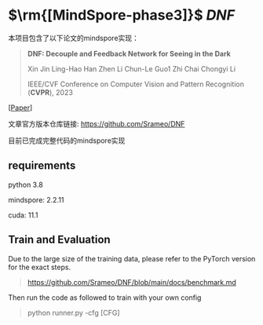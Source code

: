 # $\rm{[MindSpore-phase3]}$ $DNF$

本项目包含了以下论文的mindspore实现：

> **DNF: Decouple and Feedback Network for Seeing in the Dark**
>
> Xin Jin Ling-Hao Han Zhen Li Chun-Le Guo1 Zhi Chai Chongyi Li
> 
> IEEE/CVF Conference on Computer Vision and Pattern Recognition (**CVPR**), 2023

[[Paper](https://openaccess.thecvf.com/content/CVPR2023/papers/Jin_DNF_Decouple_and_Feedback_Network_for_Seeing_in_the_Dark_CVPR_2023_paper.pdf)]



文章官方版本仓库链接: https://github.com/Srameo/DNF


目前已完成完整代码的mindspore实现


## requirements

python 3.8

mindspore: 2.2.11

cuda: 11.1

## Train and Evaluation
Due to the large size of the training data, please refer to the PyTorch version for the exact steps.

> https://github.com/Srameo/DNF/blob/main/docs/benchmark.md

Then run the code as followed to train with your own config

> python runner.py -cfg [CFG]
